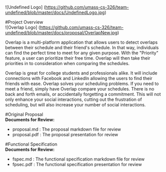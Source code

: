 ![Undefined Logo] (https://github.com/umass-cs-326/team-undefined/blob/master/docs/UndefinedLogo.jpg)

#Project Overview  
![Overlap Logo] (https://github.com/umass-cs-326/team-undefined/blob/master/docs/proposal/OverlapNew.jpg)

Overlap is a multi-platform application that allows users to detect overlaps between their schedule and their friend's schedule. In that way, individuals can find the perfect time to meet for any given purpose. With the "Priority" feature, a  user can prioritize their free time. Overlap will then take their priorities in to consideration when comparing the schedules.

Overlap is great for college students and professionals alike. It will include connections with Facebook and LinkedIn allowing the users to find their friends with ease. Overlap solves your scheduling problems. If you need to meet a friend, simply have Overlap compare your schedules. There is no back and forth emails, or accidentally forgetting a commitment. This will not only enhance your social interactions, cutting out the frustration of scheduling, but will also increase your number of social interactions.

#Original Proposal  
**Documents for Review:**  
- proposal.md : The proposal markdown file for review
- proposal.pdf : The proposal presentation for review

#Functional Specification  
**Documents for Review:**  
- fspec.md : The functional specification markdown file for review
- fpsec.pdf : The functional specification presentation for review